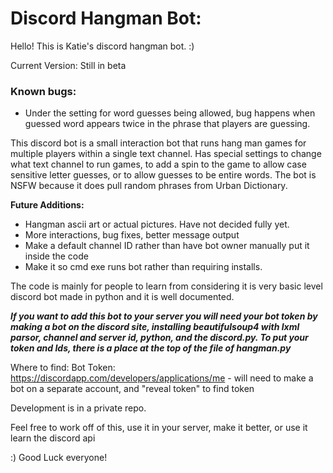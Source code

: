 # Discord Hangman Bot:

Hello! This is Katie's discord hangman bot. :)

Current Version: Still in beta

### Known bugs:
   * Under the setting for word guesses being allowed, bug happens when guessed word appears
      twice in the phrase that players are guessing. 

This discord bot is a small interaction bot that runs hang man games for multiple players within a single text channel. 
Has special settings to change what text channel to run games, to add a spin to the game to allow case sensitive letter guesses,
or to allow guesses to be entire words. The bot is NSFW because it does pull random phrases from Urban Dictionary. 

**Future Additions:**
  * Hangman ascii art or actual pictures. Have not decided fully yet. 
  * More interactions, bug fixes, better message output
  * Make a default channel ID rather than have bot owner manually put it inside the code
  * Make it so cmd exe runs bot rather than requiring installs. 
    
The code is mainly for people to learn from considering it is very basic level discord bot made in python and it is well documented.

**_If you want to add this bot to your server you will need your bot token by making a bot on the discord site, installing beautifulsoup4 with lxml parsor, channel and server id, python, and the discord.py. To put your token and Ids, there is a place at the top of the file of hangman.py_** 

Where to find:
Bot Token: https://discordapp.com/developers/applications/me 
    - will need to make a bot on a separate account, and "reveal token" to find token

Development is in a private repo. 

Feel free to work off of this, use it in your server, make it better, or use it 
learn the discord api 

:) Good Luck everyone!
